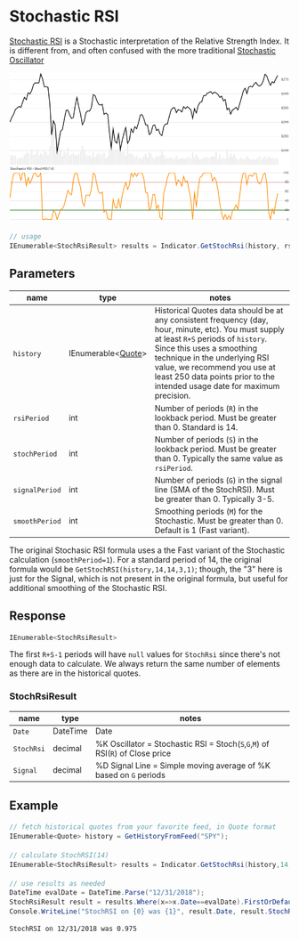 ﻿# Stochastic RSI

[Stochastic RSI](https://school.stockcharts.com/doku.php?id=technical_indicators:stochrsi) is a Stochastic interpretation of the Relative Strength Index.
It is different from, and often confused with the more traditional [Stochastic Oscillator](../Stochastic/README.md)

![image](chart.png)

```csharp
// usage
IEnumerable<StochRsiResult> results = Indicator.GetStochRsi(history, rsiPeriod, stochPeriod, signalPeriod, smoothPeriod);
```

## Parameters

| name | type | notes
| -- |-- |--
| `history` | IEnumerable\<[Quote](../../docs/GUIDE.md#quote)\> | Historical Quotes data should be at any consistent frequency (day, hour, minute, etc).  You must supply at least `R+S` periods of `history`.  Since this uses a smoothing technique in the underlying RSI value, we recommend you use at least 250 data points prior to the intended usage date for maximum precision.
| `rsiPeriod` | int | Number of periods (`R`) in the lookback period.  Must be greater than 0.  Standard is 14.
| `stochPeriod` | int | Number of periods (`S`) in the lookback period.  Must be greater than 0.  Typically the same value as `rsiPeriod`.
| `signalPeriod` | int | Number of periods (`G`) in the signal line (SMA of the StochRSI).  Must be greater than 0.  Typically 3-5.
| `smoothPeriod` | int | Smoothing periods (`M`) for the Stochastic.  Must be greater than 0.  Default is 1 (Fast variant).

The original Stochasic RSI formula uses a the Fast variant of the Stochastic calculation (`smoothPeriod=1`).  For a standard period of 14, the original formula would be `GetStochRSI(history,14,14,3,1)`; though, the "3" here is just for the Signal, which is not present in the original formula, but useful for additional smoothing of the Stochastic RSI.

## Response

```csharp
IEnumerable<StochRsiResult>
```

The first `R+S-1` periods will have `null` values for `StochRsi` since there's not enough data to calculate.  We always return the same number of elements as there are in the historical quotes.

### StochRsiResult

| name | type | notes
| -- |-- |--
| `Date` | DateTime | Date
| `StochRsi` | decimal | %K Oscillator = Stochastic RSI = Stoch(`S`,`G`,`M`) of RSI(`R`) of Close price
| `Signal` | decimal | %D Signal Line = Simple moving average of %K based on `G` periods

## Example

```csharp
// fetch historical quotes from your favorite feed, in Quote format
IEnumerable<Quote> history = GetHistoryFromFeed("SPY");

// calculate StochRSI(14)
IEnumerable<StochRsiResult> results = Indicator.GetStochRsi(history,14,14,1,1);

// use results as needed
DateTime evalDate = DateTime.Parse("12/31/2018");
StochRsiResult result = results.Where(x=>x.Date==evalDate).FirstOrDefault();
Console.WriteLine("StochRSI on {0} was {1}", result.Date, result.StochRsi);
```

```bash
StochRSI on 12/31/2018 was 0.975
```
